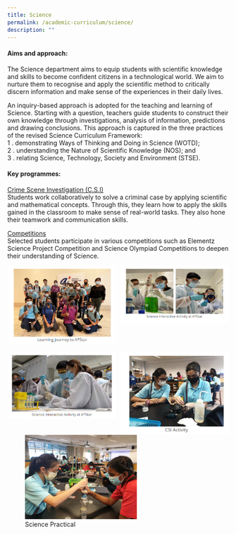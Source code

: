 ```yaml
---
title: Science
permalink: /academic-curriculum/science/
description: ""
---
```

#### Aims and approach:

The Science department aims to equip students with scientific knowledge and skills to become confident citizens in a technological world. We aim to nurture them to recognise and apply the scientific method to critically discern information and make sense of the experiences in their daily lives.

An inquiry-based approach is adopted for the teaching and learning of Science. Starting with a question, teachers guide students to construct their own knowledge through investigations, analysis of information, predictions and drawing conclusions. This approach is captured in the three practices of the revised Science Curriculum Framework:<br>
1 \.  demonstrating Ways of Thinking and Doing in Science (WOTD);<br>
2 \.  understanding the Nature of Scientific Knowledge (NOS); and<br>
3 \.  relating Science, Technology, Society and Environment (STSE).

#### Key programmes:

<u>Crime Scene Investigation (C.S.I)</u><br>
Students work collaboratively to solve a criminal case by applying scientific and mathematical concepts. Through this, they learn how to apply the skills gained in the classroom to make sense of real-world tasks. They also hone their teamwork and communication skills. 

<u>Competitions</u><br>
Selected students participate in various competitions such as Elementz Science Project Competition and Science Olympiad Competitions to deepen their understanding of Science.

<img src="/images/sci1.jpg" style="width:49%" align=left>
<img src="/images/sci2.jpg" style="width:49%" align=right>
<br clear="left"><br>

<img src="/images/sci3.jpg" style="width:49%" align=left>
<img src="/images/sci4.jpg" style="width:49%" align=right>
<br clear="left"><br>

<figure>
<img src="/images/sci5.jpg" style="width:60%">
<figcaption>  Science Practical
 </figcaption>
</figure>